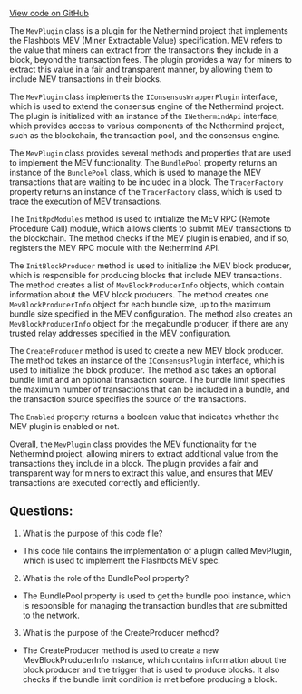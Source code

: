 [View code on GitHub](https://github.com/NethermindEth/nethermind/src/Nethermind/Nethermind.Mev/MevPlugin.cs)

The `MevPlugin` class is a plugin for the Nethermind project that implements the Flashbots MEV (Miner Extractable Value) specification. MEV refers to the value that miners can extract from the transactions they include in a block, beyond the transaction fees. The plugin provides a way for miners to extract this value in a fair and transparent manner, by allowing them to include MEV transactions in their blocks.

The `MevPlugin` class implements the `IConsensusWrapperPlugin` interface, which is used to extend the consensus engine of the Nethermind project. The plugin is initialized with an instance of the `INethermindApi` interface, which provides access to various components of the Nethermind project, such as the blockchain, the transaction pool, and the consensus engine.

The `MevPlugin` class provides several methods and properties that are used to implement the MEV functionality. The `BundlePool` property returns an instance of the `BundlePool` class, which is used to manage the MEV transactions that are waiting to be included in a block. The `TracerFactory` property returns an instance of the `TracerFactory` class, which is used to trace the execution of MEV transactions.

The `InitRpcModules` method is used to initialize the MEV RPC (Remote Procedure Call) module, which allows clients to submit MEV transactions to the blockchain. The method checks if the MEV plugin is enabled, and if so, registers the MEV RPC module with the Nethermind API.

The `InitBlockProducer` method is used to initialize the MEV block producer, which is responsible for producing blocks that include MEV transactions. The method creates a list of `MevBlockProducerInfo` objects, which contain information about the MEV block producers. The method creates one `MevBlockProducerInfo` object for each bundle size, up to the maximum bundle size specified in the MEV configuration. The method also creates an `MevBlockProducerInfo` object for the megabundle producer, if there are any trusted relay addresses specified in the MEV configuration.

The `CreateProducer` method is used to create a new MEV block producer. The method takes an instance of the `IConsensusPlugin` interface, which is used to initialize the block producer. The method also takes an optional bundle limit and an optional transaction source. The bundle limit specifies the maximum number of transactions that can be included in a bundle, and the transaction source specifies the source of the transactions.

The `Enabled` property returns a boolean value that indicates whether the MEV plugin is enabled or not.

Overall, the `MevPlugin` class provides the MEV functionality for the Nethermind project, allowing miners to extract additional value from the transactions they include in a block. The plugin provides a fair and transparent way for miners to extract this value, and ensures that MEV transactions are executed correctly and efficiently.
## Questions: 
 1. What is the purpose of this code file?
- This code file contains the implementation of a plugin called MevPlugin, which is used to implement the Flashbots MEV spec.

2. What is the role of the BundlePool property?
- The BundlePool property is used to get the bundle pool instance, which is responsible for managing the transaction bundles that are submitted to the network.

3. What is the purpose of the CreateProducer method?
- The CreateProducer method is used to create a new MevBlockProducerInfo instance, which contains information about the block producer and the trigger that is used to produce blocks. It also checks if the bundle limit condition is met before producing a block.
